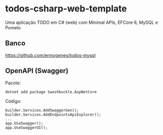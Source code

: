 # todos-csharp-web-template
Uma aplicação TODO em C# (web) com Minimal APIs, EFCore 6, MySQL e Pomelo

## Banco

https://github.com/ermogenes/todos-mysql

## OpenAPI (Swagger)

Pacote:
```
dotnet add package Swashbuckle.AspNetCore
```

Código:
```
builder.Services.AddSwaggerGen();
builder.Services.AddEndpointsApiExplorer();
...
app.UseSwagger();
app.UseSwaggerUI();
```